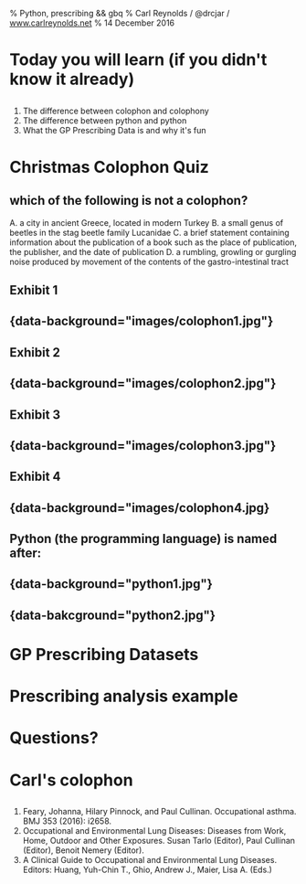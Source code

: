 % Python, prescribing && gbq
% Carl Reynolds / @drcjar / www.carlreynolds.net 
% 14 December 2016

# Today you will learn (if you didn't know it already)

##
1. The difference between colophon and colophony  
2. The difference between python and python 
3. What the GP Prescribing Data is and why it's fun 

# Christmas Colophon Quiz

## which of the following is not a colophon?
A. a city in ancient Greece, located in modern Turkey
B. a small genus of beetles in the stag beetle family Lucanidae
C. a brief statement containing information about the publication of a book such as the place of publication, the publisher, and the date of publication
D. a rumbling, growling or gurgling noise produced by movement of the contents of the gastro-intestinal tract 

## Exhibit 1 

## {data-background="images/colophon1.jpg"}

## Exhibit 2 
 
## {data-background="images/colophon2.jpg"}

## Exhibit 3 

## {data-background="images/colophon3.jpg"}

## Exhibit 4 

## {data-background="images/colophon4.jpg}

## Python (the programming language) is named after:

## {data-background="python1.jpg"}

## {data-bakcground="python2.jpg"}


# GP Prescribing Datasets

# Prescribing analysis example


# Questions?

# Carl's colophon 

##

1. Feary, Johanna, Hilary Pinnock, and Paul Cullinan. Occupational asthma. BMJ 353 (2016): i2658.
2. Occupational and Environmental Lung Diseases: Diseases from Work, Home, Outdoor and Other Exposures. Susan Tarlo (Editor), Paul Cullinan (Editor), Benoit Nemery (Editor). 
3. A Clinical Guide to Occupational and Environmental Lung Diseases. Editors: Huang, Yuh-Chin T., Ghio, Andrew J., Maier, Lisa A. (Eds.)

